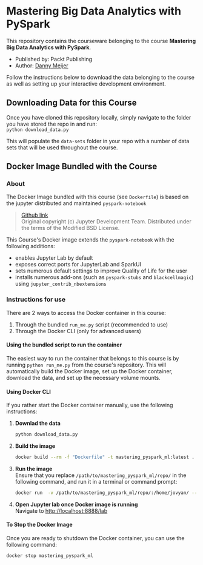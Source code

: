 # Mastering Big Data Analytics with PySpark

This repository contains the courseware belonging to the course __Mastering Big Data 
 Analytics with PySpark__.   
- Published by:  Packt Publishing
- Author: [Danny Meijer](https://www.linkedin.com/in/dannydatascientist)

Follow the instructions below to download the data belonging to the course as well as 
 setting up your interactive development environment. 

## Downloading Data for this Course

Once you have cloned this repository locally, simply navigate to the folder you have 
 stored the repo in and run:  
```python download_data.py``` 

This will populate the `data-sets` folder in your repo with a number of data sets that 
 will be used throughout the course.

## Docker Image Bundled with the Course

### About

The Docker Image bundled with this course (see `Dockerfile`) is based on the jupyter 
distributed and maintained `pyspark-notebook` 
> [Github link](https://github.com/jupyter/docker-stacks/blob/master/pyspark-notebook/Dockerfile)  
> Original copyright (c) Jupyter Development Team. Distributed under the terms of the 
Modified BSD License.

This Course's Docker image extends the `pyspark-notebook` with the following additions:
- enables Jupyter Lab by default
- exposes correct ports for JupyterLab and SparkUI
- sets numerous default settings to improve Quality of Life for the user
- installs numerous add-ons (such as `pyspark-stubs` and `blackcellmagic`) using 
  `jupyter_contrib_nbextensions`

### Instructions for use

There are 2 ways to access the Docker container in this course:
1. Through the bundled `run_me.py` script (recommended to use)
2. Through the Docker CLI (only for advanced users)

#### Using the bundled script to run the container

The easiest way to run the container that belongs to this course is by running 
 ```python run_me.py``` from the course's repository. This will automatically
 build the Docker image, set up the Docker container, download the data, and set up the 
 necessary volume mounts. 

#### Using Docker CLI

If you rather start the Docker container manually, use the following instructions:

1. __Downlad the data__
    ```bash
    python download_data.py
    ```

2. __Build the image__  
    ```bash
    docker build --rm -f "Dockerfile" -t mastering_pyspark_ml:latest .
    ```

3. __Run the image__  
Ensure that you replace `/path/to/mastering_pyspark_ml/repo/` in the following command, and run it in a terminal or command prompt:  
    ```bash
    docker run  -v /path/to/mastering_pyspark_ml/repo/:/home/jovyan/ --rm -d -p 8888:8888 -p 4040:4040 --name mastering_pyspark_ml mastering_pyspark_ml .
    ```

4. __Open Jupyter lab once Docker image is running__  
Navigate to [http://localhost:8888/lab](http://localhost:8888/lab?token=masteringpysparkml)

#### To Stop the Docker Image
Once you are ready to shutdown the Docker container, you can use the following command:
```bash
docker stop mastering_pyspark_ml
```
